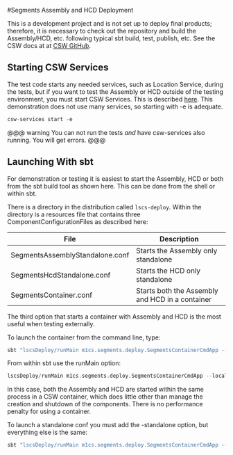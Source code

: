 #Segments Assembly and HCD Deployment

This is a development project and is not set up to deploy final products; therefore, it is necessary to check out the
repository and build the Assembly/HCD, etc. following typical sbt build, test, publish, etc.  See the CSW docs at at
[CSW GitHub](https://tmtsoftware.github.io/csw/index.html).

## Starting CSW Services

The test code starts any needed services, such as Location Service, during the tests, but if you want to test the
Assembly or HCD outside of the testing environment, you must start CSW Services. This is described 
[here](https://tmtsoftware.github.io/csw/apps/cswservices.html). This demonstration does not use many services, so
starting with -e is adequate.

```scala
csw-services start -e
```
@@@ warning
You can not run the tests *and* have csw-services also running. You will get errors.
@@@

## Launching With sbt

For demonstration or testing it is easiest to start the Assembly, HCD or both from the sbt build tool as shown
here. This can be done from the shell or within sbt.

There is a directory in the distribution called `lscs-deploy`. Within the directory is a resources file that contains 
three ComponentConfigurationFiles as described here:

| File | Description |
|------|-------------|
| SegmentsAssemblyStandalone.conf | Starts the Assembly only standalone |
| SegmentsHcdStandalone.conf | Starts the HCD only standalone |
| SegmentsContainer.conf | Starts both the Assembly and HCD in a container |

The third option that starts a container with Assembly and HCD is the most useful when testing externally. 

To launch the container from the command line, type:

```scala
sbt "lscsDeploy/runMain m1cs.segments.deploy.SegmentsContainerCmdApp --local src/main/resources/SegmentsContainer.conf"
```
From within sbt use the runMain option:
```scala
lscsDeploy/runMain m1cs.segments.deploy.SegmentsContainerCmdApp --local src/main/resources/SegmentsContainer.conf
```
In this case, both the Assembly and HCD are started within the same process in a CSW container, which does little other
than manage the creation and shutdown of the components.  There is no performance penalty for using a container.

To launch a standalone conf you must add the -standalone option, but everything else is the same:

```scala
sbt "lscsDeploy/runMain m1cs.segments.deploy.SegmentsContainerCmdApp --standalone --local src/main/resources/SegmentsContainer.conf"
```

